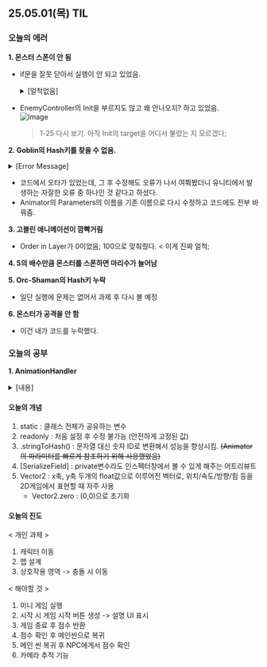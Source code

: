 ## 25.05.01(목) TIL

### 오늘의 에러
__1. 몬스터 스폰이 안 됨__ <br>

  * if문을 잘못 닫아서 실행이 안 되고 있었음.
      <details>
      <summary>[얼척없음]</summary>
        
    ![image](https://github.com/user-attachments/assets/ed4fe0d0-ebc1-4554-a01b-e63f6fc6764b)
    > 이러고 앉았다
      
      </details>
      
* EnemyController의 Init을 부르지도 않고 왜 안나오지? 하고 있었음.<br>
  ![image](https://github.com/user-attachments/assets/6cce8080-92a7-49db-bbed-b464698e41f9)
  > 1-25 다시 보기. 아직 Init의 target을 어디서 불렀는 지 모르겠다;
      
__2. Goblin의 Hash키를 찾을 수 없음.__ <br>

  <details>
  <summary>[Error Message]</summary>
        
  ![image](https://github.com/user-attachments/assets/cf4e6a7f-3426-4c44-b774-140f562b0d5c)

  </details>
    
  * 코드에서 오타가 있었는데, 그 후 수정해도 오류가 나서 여쭤봤더니 유니티에서 발생하는 자잘한 오류 중 하나인 것 같다고 하셨다.   
  * Animator의 Parameters의 이름을 기존 이름으로 다시 수정하고 코드에도 전부 바꿔줌.
    
__3. 고블린 애니메이션이 깜빡거림__ <br>

  * Order in Layer가 0이었음; 100으로 맞춰줬다. < 이게 진짜 얼척;


__4. 5의 배수만큼 몬스터를 스폰하면 마리수가 늘어남__ <br>

__5. Orc-Shaman의 Hash키 누락__ <br>
  * 일단 실행에 문제는 없어서 과제 후 다시 볼 예정
  
__6. 몬스터가 공격을 안 함__ <br>
  * 이건 내가 코드를 누락했다.

### 오늘의 공부
__1. AnimationHandler__
<details>
 <summary>[내용]</summary>

     public class AnimationHandler : MonoBehaviour
      // 애니메이션 상태를 바꾸기 위한 클래스
     {
         private static readonly int IsMoving = Animator.StringToHash("IsMove"); //파라미터를 컨트롤할 변수
          //Animator에서 상태 전환을 위한 파라미터(IsMove)를 제어 | 문자열대신 Hash값으로 저장함 - 속도도 빠르고 오타 방지로 안전함!
          //static : 클래스 전체가 공유하는 하나뿐인 변수 (모든 AnimationHandler가 하나의 값을 공유한다.
          //readonly : 처음 설정(생성자나 값을 선언할 때만) 후 변경할 수 없음. (안전하게 고정된 값)
         private static readonly int IsDamage = Animator.StringToHash("IsDamage"); //string보다 특정한 숫자로 비교하는 게 좋기 때문에 StringToHasg로 변환을 하는 것. (문자보다 숫자 비교가 훨씬 간편!)
          //Animator에서 상태 전환을 위한 파라미터(IsDamage)를 제어
     
         protected Animator animator;
          //Animator 컴포넌트를 저장해두두기 위함. -> animator 변수는 애니메이션 상태를 바꾸기 위해 사용
          //protected : 같은 클래스 + 상속받은 자식 클래스에서만 접근 가능
          //Animator : Unity에서 애니메이션을 담당하는 컴포넌트
     
         protected virtual void Awake()
          // 게임 시작 전 자동으로 호출하는 함수.
          //virtual : 자식 클래스에서 이 메서드를 재정의할 수 있도록 허용하는 키워드
         {
             animator = GetComponentInChildren<Animator>();
              //자식 오브젝트 중 Animator 컴포넌트를 찾아서 animator 변수에 저장한다.
         }
     
         public void Move(Vector2 obj)
          //Vector2 : 2D 방향이나 속도값을 표현
         {
             animator.SetBool(IsMoving, obj.magnitude > 0.5f); //벡터의 크기를 비교
              //속도가 0.5보다 크면 'Move' 상태로 판단, IsMove 애니메이션 실행
              //SetBool : Animator의 IsMove값을 true/false로 설정
              //obj.magnitude : 움직이는 속도의 크기
         }
     
         public void Damage()
         {
             animator.SetBool(IsDamage, true);
              //IsDamage 애니메이션 파라미터를 true로 설정한다. -> 데미지를 입는 애니메이션 실행
         }
     
         public void InvincibilityEnd()
         {
             animator.SetBool(IsDamage, false);
              //데미지 애니메이션 상태를 해제한다. -> 데미지를 입는 애니메이션 종료
         }
     }
</details>


#### 오늘의 개념
1. static : 클래스 전체가 공유하는 변수
2. readonly : 처음 설정 후 수정 불가능 (안전하게 고정된 값)
3. .stringToHash() : 문자열 대신 숫자 ID로 변환해서 성능을 향상시킴. ~~(Animator의 파라미터를 빠르게 참조하기 위해 사용했었음)~~
4. [SerializeField] : private변수라도 인스펙터창에서 볼 수 있게 해주는 어트리뷰트
5. Vector2 : x축, y축 두개의 float값으로 이루어진 벡터로, 위치/속도/방향/힘 등을 2D게임에서 표현할 때 자주 사용
   + Vector2.zero : (0,0)으로 초기화

#### 오늘의 진도
< 개인 과제 >
1. 캐릭터 이동
2. 맵 설계
3. 상호작용 영역 -> 충돌 시 이동

< 해야할 것 >
1. 미니 게임 실행
  1. 시작 시 게임 시작 버튼 생성 -> 설명 UI 표시
  2. 게임 종료 후 점수 반환
  3. 점수 확인 후 메인씬으로 복귀
  4. 메인 씬 복귀 후 NPC에게서 점수 확인
2. 카메라 추적 기능
